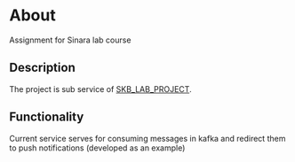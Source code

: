 # About
Assignment for Sinara lab course

## Description
The project is sub service of [SKB_LAB_PROJECT](https://github.com/Goshan0404/SKB_LAB_PROJECT).

## Functionality
Current service serves for consuming messages in kafka and redirect them to push notifications (developed as an example)
